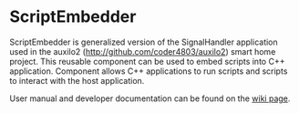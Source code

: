 # ScriptEmbedder
ScriptEmbedder is generalized version of the SignalHandler application used in the auxilo2 (http://github.com/coder4803/auxilo2) smart home project. This reusable component can be used to embed scripts into C++ application. Component allows C++ applications to run scripts and scripts to interact with the host application.

User manual and developer documentation can be found on the [wiki page](https://github.com/PerttuP/ScriptEmbedder/wiki).
